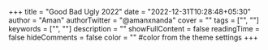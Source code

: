 +++
title = "Good Bad Ugly 2022"
date = "2022-12-31T10:28:48+05:30"
author = "Aman"
authorTwitter = "@amanxnanda"
cover = ""
tags = ["", ""]
keywords = ["", ""]
description = ""
showFullContent = false
readingTime = false
hideComments = false
color = "" #color from the theme settings
+++
